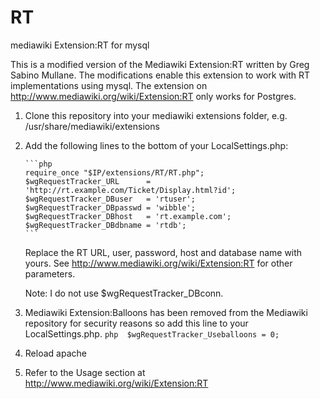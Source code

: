 RT
==

mediawiki Extension:RT for mysql

This is a modified version of the Mediawiki Extension:RT written by Greg Sabino Mullane. The modifications enable this extension to work with RT implementations using mysql. The extension on http://www.mediawiki.org/wiki/Extension:RT only works for Postgres.


1. Clone this repository into your mediawiki extensions folder, e.g. /usr/share/mediawiki/extensions

2. Add the following lines to the bottom of  your LocalSettings.php:

       ```php
       require_once "$IP/extensions/RT/RT.php";
       $wgRequestTracker_URL      = 'http://rt.example.com/Ticket/Display.html?id';
       $wgRequestTracker_DBuser   = 'rtuser';
       $wgRequestTracker_DBpasswd = 'wibble';
       $wgRequestTracker_DBhost   = 'rt.example.com';
       $wgRequestTracker_DBdbname = 'rtdb';
       ```
   Replace the RT URL, user, password, host and database name with yours. See http://www.mediawiki.org/wiki/Extension:RT    for other parameters. 
   
   Note: I do not use $wgRequestTracker_DBconn.

3. Mediawiki Extension:Balloons has been removed from the Mediawiki repository for security reasons so add this line to your LocalSettings.php.
       ```php 
       $wgRequestTracker_Useballoons = 0;
       ```

3. Reload apache

4. Refer to the Usage section at http://www.mediawiki.org/wiki/Extension:RT

